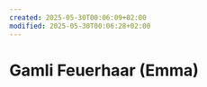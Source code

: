 ```yaml
---
created: 2025-05-30T00:06:09+02:00
modified: 2025-05-30T00:06:28+02:00
---
```


# Gamli Feuerhaar (Emma)

